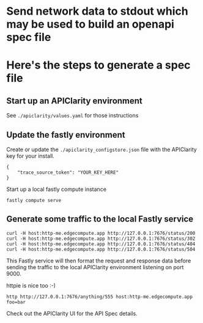 # Send network data to stdout which may be used to build an openapi spec file

# Here's the steps to generate a spec file

## Start up an APIClarity environment

See `./apiclarity/values.yaml` for those instructions

## Update the fastly environment

Create or update the `./apiclarity_configstore.json` file with the APIClarity key for your install.

```
{
    "trace_source_token": "YOUR_KEY_HERE"
}
```

Start up a local fastly compute instance
```
fastly compute serve
```

## Generate some traffic to the local Fastly service
```
curl -H host:http-me.edgecompute.app http://127.0.0.1:7676/status/200
curl -H host:http-me.edgecompute.app http://127.0.0.1:7676/status/302
curl -H host:http-me.edgecompute.app http://127.0.0.1:7676/status/404
curl -H host:http-me.edgecompute.app http://127.0.0.1:7676/status/504
```

This Fastly service will then format the request and response data before sending the traffic to the local APIClarity environment listening on port 9000.

httpie is nice too :-)
```
http http://127.0.0.1:7676/anything/555 host:http-me.edgecompute.app foo=bar
```

Check out the APIClarity UI for the API Spec details.

